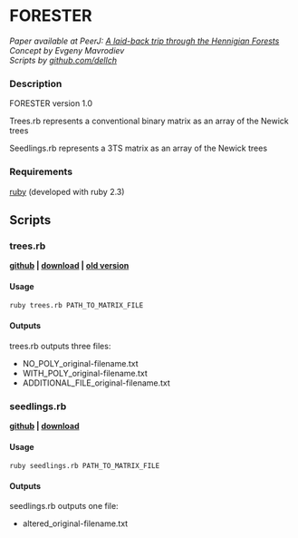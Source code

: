 # FORESTER
_Paper available at PeerJ: [A laid-back trip through the Hennigian Forests](https://peerj.com/articles/3578/)_  
_Concept by Evgeny Mavrodiev_  
_Scripts by [github.com/dellch](https://github.com/dellch)_  


### Description
FORESTER version 1.0

Trees.rb represents a conventional binary matrix as an array of the Newick trees

Seedlings.rb represents a 3TS matrix as an array of the Newick trees

### Requirements
[ruby](https://www.ruby-lang.org/en/) (developed with ruby 2.3)
## Scripts
### trees.rb
**[github](https://github.com/dellch/forester/blob/master/trees.rb) | [download](https://raw.githubusercontent.com/dellch/forester/master/trees.rb) | [old version](https://raw.githubusercontent.com/dellch/forester/db080518315734bf1e22c19c179e63dca9a7a7ad/trees.rb)**

#### Usage
```
ruby trees.rb PATH_TO_MATRIX_FILE
```
#### Outputs
trees.rb outputs three files: 
 * NO_POLY_original-filename.txt
 * WITH_POLY_original-filename.txt
 * ADDITIONAL_FILE_original-filename.txt

### seedlings.rb
**[github](https://github.com/dellch/forester/blob/master/seedlings.rb) | [download](https://raw.githubusercontent.com/dellch/forester/master/seedlings.rb)**

#### Usage
```
ruby seedlings.rb PATH_TO_MATRIX_FILE
```
#### Outputs
seedlings.rb outputs one file: 
 * altered_original-filename.txt
